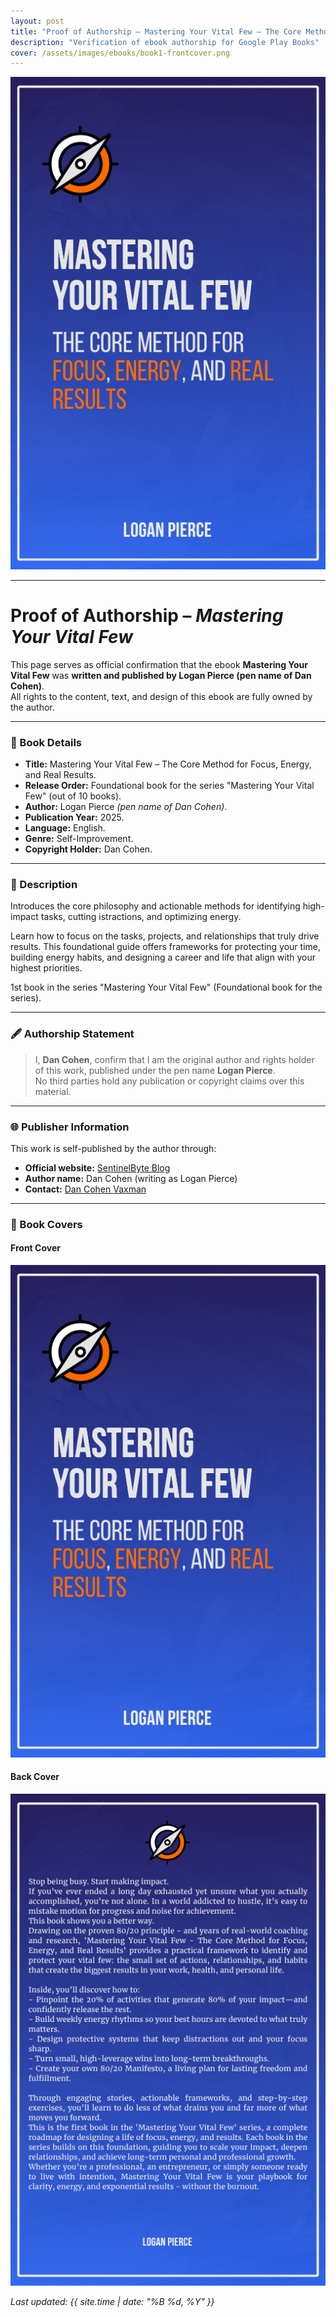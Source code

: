 ```yaml
---
layout: post
title: "Proof of Authorship – Mastering Your Vital Few – The Core Method for Focus, Energy, and Real Results"
description: "Verification of ebook authorship for Google Play Books"
cover: /assets/images/ebooks/book1-frontcover.png
---
```

![Cover Image](/assets/images/ebooks/book1-frontcover.png)

---

# Proof of Authorship – *Mastering Your Vital Few*

This page serves as official confirmation that the ebook **Mastering Your Vital Few** was **written and published by Logan Pierce (pen name of Dan Cohen)**.  
All rights to the content, text, and design of this ebook are fully owned by the author.

---

### 📘 Book Details
- **Title:** Mastering Your Vital Few – The Core Method for Focus, Energy, and Real Results.
- **Release Order:** Foundational book for the series "Mastering Your Vital Few" (out of 10 books).
- **Author:** Logan Pierce *(pen name of Dan Cohen)*.  
- **Publication Year:** 2025.
- **Language:** English.
- **Genre:** Self-Improvement.
- **Copyright Holder:** Dan Cohen.

---

### 💬 Description
Introduces the core philosophy and actionable methods for identifying high-impact tasks, cutting  istractions, and optimizing energy. 

Learn how to focus on the tasks, projects, and relationships that truly drive results. This foundational guide offers frameworks for protecting your time, building energy habits, and designing a career and life that align with your highest priorities.

1st book in the series "Mastering Your Vital Few" (Foundational book for the series).

---

### 🖋️ Authorship Statement

> I, **Dan Cohen**, confirm that I am the original author and rights holder of this work, published under the pen name **Logan Pierce**.  
> No third parties hold any publication or copyright claims over this material.

---

### 🌐 Publisher Information
This work is self-published by the author through:
- **Official website:** [SentinelByte Blog](https://sentinelbyte.github.io/)  
- **Author name:** Dan Cohen (writing as Logan Pierce)  
- **Contact:** [Dan Cohen Vaxman](https://www.linkedin.com/in/35b767173/)

---

### 📘 Book Covers

#### Front Cover
![Front Cover](/assets/images/ebooks/book1-frontcover.png)

#### Back Cover
![Back Cover](/assets/images/ebooks/book1-backcover.png)


_Last updated: {{ site.time | date: "%B %d, %Y" }}_
